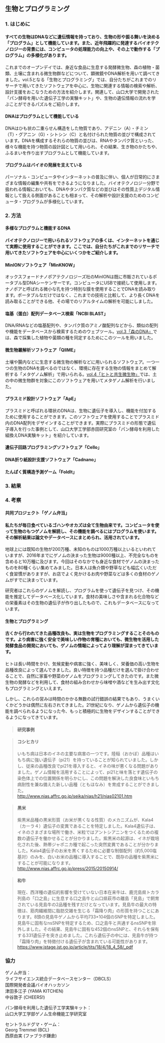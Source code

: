 ## 生物とプログラミング

### 1. はじめに

#### すべての生物はDNAなどに遺伝情報を持っており、生物の形や振る舞いを決める「プログラム」として機能しています。また、近年飛躍的に発達するバイオテクノロジーの背景には、コンピュータの処理能力の向上や、その上で動作する「プログラム」の多様化があります。

これまでのオープンデイでは、身近な食品に生息する発酵微生物、森の植物・菌類、土壌に含まれる微生物群などについて、顕微鏡やDNA解析を用いて調べてきました。vol.5となる「生物とプログラミング」では、自分たちがこれまでのリサーチで用いてきたソフトウェアを中心に、生物に関連する情報の検索や解析、設計支援をおこなうための方法を紹介します。関連して、山口大学で開発された「パン酵母を用いた遺伝子工学の実験キット」や、生物の遺伝情報の流れを学ぶことができるパズルをご紹介します。

#### DNAはプログラムとして機能している
DNAはひも状の二重らせん構造をした物質であり、アデニン（A）・チミン（T）・グアニン（G）・シトシン（C）と名付けられた物質の並びで構成されています。DNAを構成するそれらの物質の並びは、RNAやタンパク質といった、様々な機能を持つ物質の設計図として用いられ、その結果、生き物のかたちや、ふるまいを作り出すプログラムとして機能しています。

#### プログラムはバイオの発展を支えている
パーソナル・コンピュータやインターネットの普及に伴い、個人が日常的にさまざまな情報の編集や共有をできるようになりました。バイオテクノロジー分野で扱われる情報においても、DNAやタンパク質などの並びはその性質上デジタル情報として扱える側面があることも相まって、その解析や設計支援のためのコンピュータ・プログラムが多様化しています。


### 2. 方法
#### 多様なプログラムと機能するDNA
#### バイオテクノロジーで用いられるソフトウェアの多くは、インターネットを通じて実際に使用することができます。ここでは、自分たちがこれまでのリサーチで用いてきたソフトウェアを中心にいくつかをご紹介します。

#### MinIONソフトウェア「MinKNOW」
オックスフォードナノポアテクノロジーズ社のMinIONは既に市販されているポータブル型DNAシーケンサーです。コンピュータにUSBで接続して使用します。ナノポアと呼ばれる微小な孔を持つ特別な膜を使用することでDNAを読み取ります。ポータブルなだけではなく、これまでの技術と比較して、より長くDNAを読み取ることができる他、その場でのリアルタイムの解析を可能にしました。

#### 塩基（蛋白）配列データベース検索「NCBI BLAST」
DNA/RNAなどの塩基配列や、タンパク質のアミノ酸配列などから、類似の配列や機能をデータベースから検索するためのウェブツール。[vol.3「森のDNA」](https://github.com/YCAMInterlab/BioTIPS/blob/master/2016/3_dnaoftheforest.md)では、森で採集した植物や菌類の種を同定するためにこのツールを用いました。

#### 微生物叢解析ソフトウェア「QIIME」
土壌や腸内などに生息する微生物の解析などに用いられるソフトウェア。一つ一つの生物のDNAを調べるのではなく、環境に存在する生物の情報をまとめて解析する「メタゲノム解析」で用いられる。[vol.4「ヒトと共生微生物」](https://github.com/YCAMInterlab/BioTIPS/blob/master/2016/4_manandsymbionts.md)では、土の中の微生物群を対象にこのソフトウェアを用いてメタゲノム解析を行いました。

#### プラスミド設計ソフトウェア「ApE」
プラスミドと呼ばれる環状のDNAは、生物に遺伝子を導入し、機能を付加するために使用することができます。このソフトウェアを使用することでプラスミド内のDNA配列をデザインすることができます。実際にプラスミドの形態で遺伝子導入を行った事例として、山口大学工学部赤田研究室の「パン酵母を利用した組換えDNA実験キット」を紹介しています。  

#### 遺伝子回路プログラミングソフトウェア「Cello」
#### DNA折り紙設計支援ソフトウェア「Cadnano」
#### たんぱく質構造予測ゲーム「FoldIt」

### 3. 結果

### 4. 考察

#### 共同プロジェクト「ゲノム弁当」
#### 私たちが毎日食べているゴハンやオカズは全て生物由来です。コンピュータを使って生物のもつゲノムを解読し、その機能を調べるにはプログラムを使います。その解析結果は論文やデータベースにまとめられ、活用されています。
地球上には既知の生物が200万種、未知のものは1000万種以上いるといわれていますが、2016年までにゲノムの決まった生物は9000種以上、不完全なものを含めると10万種に及びます。今回はそのなかでも身近な食材でゲノムの決まったものを80種くらい集めてみました。日本人は魚介類や野草なども幅広くいただく食習慣がありますが、お店でよく見かけるお肉や野菜などは多くの食材のゲノムがすでに決まっています。

研究者はこれらのゲノムを解読し、プログラムを使って遺伝子を見つけ、その機能を推定してデータベース化しています。食材の美味しさや含まれる化合物などの栄養素はその生物の遺伝子が作り出したもので、これもデータベースになっています。

#### 生物とプログラミング
#### 古くから行われてきた品種改良も、実は生物をプログラミングすることそのものです。より病害に強く安全で美味しい作物の育種においても、微生物を活用した発酵食品の開発においても、ゲノムの情報によってより理解が深まってきています。

ヒトは長い時間をかけ、気候変動や病害に強く、美味しく、栄養価の高い生物を品種改良によって選んできました。良い特徴を持つ品種だけを選んで掛け合わせることで、自然に家畜や野菜のゲノムをプログラミングしてきたのです。また微生物の発酵などを利用して、食材の組み合わせから味噌や酒などを生み出す文化もプログラミングといえます。

しかし、これらの営みは時間のかかる無数の試行錯誤の結果でもあり、うまくいくかどうかは偶然に左右されてきました。21世紀になり、ゲノムから遺伝子の機能を調べられるようになった今、もっと積極的に生物をデザインすることができるようになってきています。

> #### 研究事例

> #### コシヒカリ
> いもち病は日本のイネの主要な病害の一つです。陸稲（おかぼ）品種はいもち病に強い遺伝子（pi21）を持っていることが知られていました。しかし、従来の品種改良でpi21を導入すると、イネの味が悪くなる問題がありました。ゲノム情報を活用することによって、pi21と味を落とす遺伝子の染色体上での位置関係を明らかにし、この問題を解決した良食味といもち病耐性を兼ね備えた新しい品種（ともほなみ）を育成することができました。  
> http://www.nias.affrc.go.jp/seika/nias/h21/nias02101.htm

> #### 黒米
> 紫黒米品種の黒米形質（お米が黒くなる性質）のメカニズムが、Kala4（カーラ４）遺伝子の変異であることを特定しました。Kala4遺伝子は、イネのさまざまな場所で働き、米粒ではアントシアニンをつくるための複数の遺伝子を働かせることが分かりました。紫黒米の起源は、イネが栽培化された後、熱帯ジャポニカ種で起こった突然変異であることが分かりました。Kala4遺伝子のお米を黒くするために必要な制御配列（約5,000塩基対）のみを、白いお米の品種に導入することで、既存の品種を紫黒米にすることが可能になります。  
> http://www.nias.affrc.go.jp/press/2015/20150914/

> #### 和牛
> 現在、西洋種の遺伝的影響を受けていない日本在来牛は、鹿児島県トカラ列島の「口之島」に生息する口之島牛と山口県萩市の離島「見島」で飼育されている見島牛の2品種を残すだけとなっています。見島牛の最大の特徴は、筋肉繊維間に脂肪交雑を生じる「霜降り肉」の形質を持つことにあります。8頭の見島牛ゲノムから平均733×104個のSNPを特定しました。見島牛に固有なnsSNPを特定するため、口之島牛と共通するnsSNPを除外しました。その結果、見島牛に固有な452個のnsSNPと、それらを保有する331遺伝子を突き止めました。これら遺伝子の中には、見島牛が持つ「霜降り肉」を特徴付ける遺伝子が含まれている可能性があります。    
> https://www.jstage.jst.go.jp/article/tits/18/4/18_4_58/_pdf  


### 協力

ゲノム弁当：  
ライフサイエンス統合データベースセンター（DBCLS）  
国際開発者会議バイオハッカソン  
津田多江子 (YAMA KITCHEN)  
中谷敦子 (CHEERS!)  

パン酵母を利用した遺伝子工学実験キット：  
山口大学工学部ゲノム生命機能工学研究室  

セントラルドグマ・ゲーム：  
Georg Tremmel (BCL)  
西原由実 (ファブラボ鎌倉)  
